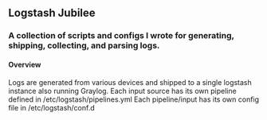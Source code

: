 ## Logstash Jubilee

### A collection of scripts and configs I wrote for generating, shipping, collecting, and parsing logs.

#### Overview

Logs are generated from various devices and shipped to a single logstash instance also running Graylog.
Each input source has its own pipeline defined in /etc/logstash/pipelines.yml
Each pipeline/input has its own config file in /etc/logstash/conf.d
